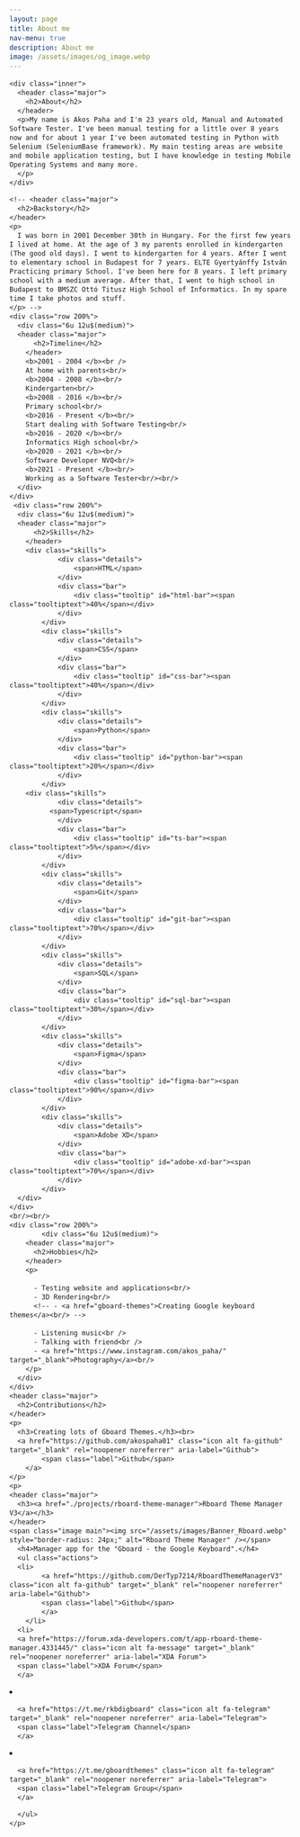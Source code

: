 ```yaml
---
layout: page
title: About me
nav-menu: true
description: About me
image: /assets/images/og_image.webp
---
```


<!-- Main -->
<div id="main" class="alt">
  <!-- One -->
  <section id="one">

    <div class="inner">
      <header class="major">
        <h2>About</h2>
      </header>
      <p>My name is Akos Paha and I'm 23 years old, Manual and Automated Software Tester. I've been manual testing for a little over 8 years now and for about 1 year I've been automated testing in Python with Selenium (SeleniumBase framework). My main testing areas are website and mobile application testing, but I have knowledge in testing Mobile Operating Systems and many more.
      </p>
    </div>

  </section>

  <div class="inner">

    <!-- <header class="major">
      <h2>Backstory</h2>
    </header>
    <p>
      I was born in 2001 December 30th in Hungary. For the first few years I lived at home. At the age of 3 my parents enrolled in kindergarten (The good old days). I went to kindergarten for 4 years. After I went to elementary school in Budapest for 7 years. ELTE Gyertyánffy István Practicing primary School. I've been here for 8 years. I left primary school with a medium average. After that, I went to high school in Budapest to BMSZC Ottó Titusz High School of Informatics. In my spare time I take photos and stuff.
    </p> -->
    <div class="row 200%">
      <div class="6u 12u$(medium)">
      <header class="major">
          <h2>Timeline</h2>
        </header>
        <b>2001 - 2004 </b><br />
        At home with parents<br/>
        <b>2004 - 2008 </b><br/>
        Kindergarten<br/>
        <b>2008 - 2016 </b><br/>
        Primary school<br/>
        <b>2016 - Present </b><br/>
        Start dealing with Software Testing<br/>
        <b>2016 - 2020 </b><br/>
        Informatics High school<br/>
        <b>2020 - 2021 </b><br/>
        Software Developer NVQ<br/>
        <b>2021 - Present </b><br/>
        Working as a Software Tester<br/><br/>
      </div>
    </div>
     <div class="row 200%">
      <div class="6u 12u$(medium)">
      <header class="major">
          <h2>Skills</h2>
        </header>
        <div class="skills">
                <div class="details">
                    <span>HTML</span>
                </div>
                <div class="bar">
                    <div class="tooltip" id="html-bar"><span class="tooltiptext">40%</span></div>
                </div>
            </div>
            <div class="skills">
                <div class="details">
                    <span>CSS</span>
                </div>
                <div class="bar">
                    <div class="tooltip" id="css-bar"><span class="tooltiptext">40%</span></div>
                </div>
            </div>
            <div class="skills">
                <div class="details">
                    <span>Python</span>
                </div>
                <div class="bar">
                    <div class="tooltip" id="python-bar"><span class="tooltiptext">20%</span></div>
                </div>
            </div>
        <div class="skills">
                <div class="details">
              <span>Typescript</span>
                </div>
                <div class="bar">
                    <div class="tooltip" id="ts-bar"><span class="tooltiptext">5%</span></div>
                </div>
            </div>
            <div class="skills">
                <div class="details">
                    <span>Git</span>
                </div>
                <div class="bar">
                    <div class="tooltip" id="git-bar"><span class="tooltiptext">70%</span></div>
                </div>
            </div>
            <div class="skills">
                <div class="details">
                    <span>SQL</span>
                </div>
                <div class="bar">
                    <div class="tooltip" id="sql-bar"><span class="tooltiptext">30%</span></div>
                </div>
            </div>
            <div class="skills">
                <div class="details">
                    <span>Figma</span>
                </div>
                <div class="bar">
                    <div class="tooltip" id="figma-bar"><span class="tooltiptext">90%</span></div>
                </div>
            </div>
            <div class="skills">
                <div class="details">
                    <span>Adobe XD</span>
                </div>
                <div class="bar">
                    <div class="tooltip" id="adobe-xd-bar"><span class="tooltiptext">70%</span></div>
                </div>
            </div>
      </div>
    </div>
    <br/><br/>
    <div class="row 200%">
            <div class="6u 12u$(medium)">
        <header class="major">
          <h2>Hobbies</h2>
        </header>
        <p>

          - Testing website and applications<br/>
          - 3D Rendering<br/>
          <!-- - <a href="gboard-themes">Creating Google keyboard themes</a><br/> -->

          - Listening music<br />
          - Talking with friend<br />
          - <a href="https://www.instagram.com/akos_paha/" target="_blank">Photography</a><br/>
        </p>
      </div>
    </div>
    <header class="major">
      <h2>Contributions</h2>
    </header>
    <p>
      <h3>Creating lots of Gboard Themes.</h3><br>
      <a href="https://github.com/akospaha01" class="icon alt fa-github" target="_blank" rel="noopener noreferrer" aria-label="Github">
            <span class="label">Github</span>
        </a>
    </p>
    <p>
    <header class="major">
      <h3><a href="./projects/rboard-theme-manager">Rboard Theme Manager V3</a></h3>
    </header>
    <span class="image main"><img src="/assets/images/Banner_Rboard.webp" style="border-radius: 24px;" alt="Rboard Theme Manager" /></span>
      <h4>Manager app for the "Gboard - the Google Keyboard".</h4>
      <ul class="actions">
      <li>
            <a href="https://github.com/DerTyp7214/RboardThemeManagerV3" class="icon alt fa-github" target="_blank" rel="noopener noreferrer" aria-label="Github">
            <span class="label">Github</span>
            </a>
        </li>
      <li>
      <a href="https://forum.xda-developers.com/t/app-rboard-theme-manager.4331445/" class="icon alt fa-message" target="_blank" rel="noopener noreferrer" aria-label="XDA Forum">
      <span class="label">XDA Forum</span>
      </a>

   </li>
   <li>

      <a href="https://t.me/rkbdigboard" class="icon alt fa-telegram" target="_blank" rel="noopener noreferrer" aria-label="Telegram">
      <span class="label">Telegram Channel</span>
      </a>

   </li>
   <li>

      <a href="https://t.me/gboardthemes" class="icon alt fa-telegram" target="_blank" rel="noopener noreferrer" aria-label="Telegram">
      <span class="label">Telegram Group</span>
      </a>

   </li>

      </ul>
    </p>

   <!--  <header class="major">

      <h2>Current Projects</h2>
    </header> -->

  </div>

  <!-- Two -->
  <!-- <section id="two" class="spotlights">

    <section>
      <a href="" class="image">
        <img
          src="assets/images/gboardthemes.webp"
          alt="Gboard Themes"
          data-position="center center"
        />
      </a>
      <div class="content">
        <div class="inner">
          <header class="major">
            <h3>Google keyboard Themes</h3>
          </header>
          <p>
            Some good themes for google keyboard.
          </p>
          <ul class="actions">
            <li>
              <a href="projects/gboard-themes/" class="button">Read more...</a>
            </li>
          </ul>
        </div>
      </div>
    </section>

  <section>

      <a href="" class="image">
        <img
          src="assets/images/kép.webp"
          alt="image"
          data-position="center center"
        />
      </a>
      <div class="content">
        <div class="inner">
          <header class="major">
            <h3>Photography</h3>
          </header>
          <p>
            Photography
          </p>
          <ul class="actions">
            <li>
              <a href="photography" class="button">Read more...</a>
            </li>
          </ul>
         </div>
      </div>

  </section> -->

